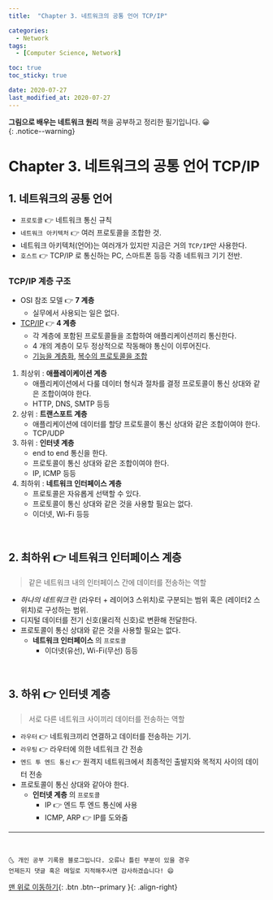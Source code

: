 ```yaml
---
title:  "Chapter 3. 네트워크의 공통 언어 TCP/IP" 

categories:
  - Network
tags:
  - [Computer Science, Network]

toc: true
toc_sticky: true

date: 2020-07-27
last_modified_at: 2020-07-27
---
```


**그림으로 배우는 네트워크 원리** 책을 공부하고 정리한 필기입니다. 😀  
{: .notice--warning}

# Chapter 3. 네트워크의 공통 언어 TCP/IP

## 1. 네트워크의 공통 언어

- `프로토콜` 👉 네트워크 통신 규칙
- `네트워크 아키텍처` 👉 여러 프로토콜을 조합한 것.
- 네트워크 아키텍처(언어)는 여러개가 있지만 지금은 거의 `TCP/IP`만 사용한다.
- `호스트` 👉 TCP/IP 로 통신하는 PC, 스마트폰 등등 각종 네트워크 기기 전반.

### TCP/IP 계층 구조

- OSI 참조 모델 👉 **7 계층**
  - 실무에서 사용되는 일은 없다.
- <u>TCP/IP</u> 👉 **4 계층**
  - 각 계층에 포함된 프로토콜들을 조합하여 애플리케이션끼리 통신한다.
  - 4 개의 계층이 모두 정상적으로 작동해야 통신이 이루어진다.
  - <u>기능을 계층화</u>, <u>복수의 프로토콜을 조합</u>

1. 최상위 : **애플레이케이션 계층**
    - 애플리케이션에서 다룰 데이터 형식과 절차를 결정
     프로토콜이 통신 상대와 같은 조합이여야 한다.
    - HTTP, DNS, SMTP 등등
2. 상위 : **트랜스포트 계층**
    - 애플리케이션에 데이터를 할당
     프로토콜이 통신 상대와 같은 조합이여야 한다.
    - TCP/UDP
3. 하위 : **인터넷 계층**
    - end to end 통신을 한다.
    - 프로토콜이 통신 상대와 같은 조합이여야 한다.
    - IP, ICMP 등등
4. 최하위 : **네트워크 인터페이스 계층**
    - 프로토콜은 자유롭게 선택할 수 있다.
    - 프로토콜이 통신 상대와 같은 것을 사용할 필요는 없다.
    - 이더넷, Wi-Fi 등등

<br>

## 2. 최하위 👉 네트워크 인터페이스 계층

> 같은 네트워크 내의 인터페이스 간에 데이터를 전송하는 역할

- *하나의 네트워크* 란 (라우터 + 레이어3 스위치)로 구분되는 범위 혹은 (레이터2 스위치)로 구성하는 범위.
- 디지털 데이터를 전기 신호(물리적 신호)로 변환해 전달한다.
- 프로토콜이 통신 상대와 같은 것을 사용할 필요는 없다.
  - **네트워크 인터페이스** 의 `프로토콜`
    - 이더넷(유선), Wi-Fi(무선) 등등

<br>

## 3. 하위 👉 인터넷 계층

> 서로 다른 네트워크 사이끼리 데이터를 전송하는 역할

- `라우터` 👉 네트워크끼리 연결하고 데이터를 전송하는 기기.
- `라우팅` 👉 라우터에 의한 네트워크 간 전송
- `엔드 투 엔드 통신` 👉 원격지 네트워크에서 최종적인 출발지와 목적지 사이의 데이터 전송
- 프로토콜이 통신 상대와 같아야 한다.
  - **인터넷 계층** 의 `프로토콜`
    - IP 👉 엔드 투 엔드 통신에 사용
    - ICMP, ARP 👉 IP를 도와줌

***
<br>

    🌜 개인 공부 기록용 블로그입니다. 오류나 틀린 부분이 있을 경우 
    언제든지 댓글 혹은 메일로 지적해주시면 감사하겠습니다! 😄

[맨 위로 이동하기](#){: .btn .btn--primary }{: .align-right}